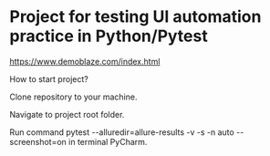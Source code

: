 # Project for testing UI automation practice in Python/Pytest
https://www.demoblaze.com/index.html

How to start project?

Clone repository to your machine.

Navigate to project root folder.

Run command pytest --alluredir=allure-results -v -s -n auto --screenshot=on
in terminal PyCharm.


